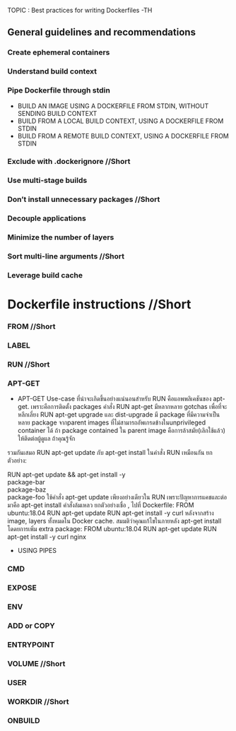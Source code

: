  TOPIC : Best practices for writing Dockerfiles -TH
## General guidelines and recommendations
### Create ephemeral containers
### Understand build context
### Pipe Dockerfile through stdin
* BUILD AN IMAGE USING A DOCKERFILE FROM STDIN, WITHOUT SENDING BUILD CONTEXT
* BUILD FROM A LOCAL BUILD CONTEXT, USING A DOCKERFILE FROM STDIN
* BUILD FROM A REMOTE BUILD CONTEXT, USING A DOCKERFILE FROM STDIN	
### Exclude with .dockerignore //Short
### Use multi-stage builds
### Don’t install unnecessary packages //Short
### Decouple applications
### Minimize the number of layers
### Sort multi-line arguments //Short
### Leverage build cache
# Dockerfile instructions //Short
### FROM //Short
### LABEL
### RUN  //Short
### APT-GET
* APT-GET
Use-case ที่น่าจะเกิดขึ้นอย่างแน่นอนสำหรับ RUN คือแอพพลิเคชันของ apt-get. เพราะคือการติดตั้ง packages คำสั่ง  RUN apt-get   มีหลากหลาย gotchas เพื่อที่จะหลีกเลี่ยง RUN apt-get upgrade และ dist-upgrade มี package ที่มีความจำเป็นหลาย package จากparent images ที่ไม่สามารถอัพเกรดข้างในunprivileged container ได้ ถ้า package contained ใน parent image คือการล้าสมัย(เลิกใช้แล้ว) ให้ติดต่อผู้ดูแล  ถ้าคุณรู้จัก

รวมกันเสมอ RUN apt-get update กับ  apt-get install ในคำสั่ง  RUN เหมือนกัน ยกตัวอย่าง:

RUN apt-get update && apt-get install -y \
    package-bar \
    package-baz \
    package-foo
ใช้คำสั่ง apt-get update เพียงอย่างเดียวใน RUN เพราะปัญหาการแคชและต่อมาคือ apt-get install คำสั่งล้มเหลว ยกตัวอย่างเชื่อ , ไปที่ Dockerfile:
FROM ubuntu:18.04
RUN apt-get update
RUN apt-get install -y curl
หลังจากสร้าง  image, layers ทั้งหมดใน Docker cache. สมมติว่าคุณแก้ไขในภายหลัง apt-get install โดดยการเพิ่ม  extra package:
FROM ubuntu:18.04
RUN apt-get update
RUN apt-get install -y curl nginx

* USING PIPES
### CMD
### EXPOSE
### ENV
### ADD or COPY
### ENTRYPOINT
### VOLUME  //Short
### USER
### WORKDIR //Short
### ONBUILD 